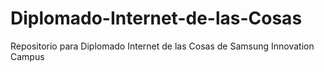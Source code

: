 # Diplomado-Internet-de-las-Cosas
Repositorio para Diplomado Internet de las Cosas de Samsung Innovation Campus
